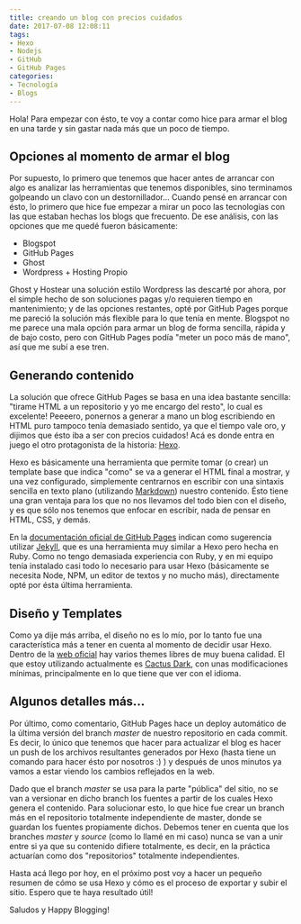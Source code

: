 ```yaml
---
title: creando un blog con precios cuidados
date: 2017-07-08 12:08:11
tags: 
- Hexo
- Nodejs
- GitHub
- GitHub Pages
categories:
- Tecnología
- Blogs
---
```


Hola! Para empezar con ésto, te voy a contar como hice para armar el blog en una tarde y sin gastar nada más que un poco de tiempo.

## Opciones al momento de armar el blog

Por supuesto, lo primero que tenemos que hacer antes de arrancar con algo es analizar las herramientas que tenemos disponibles, sino terminamos golpeando un clavo con un destornillador... Cuando pensé en arrancar con ésto, lo primero que hice fue empezar a mirar un poco las tecnologías con las que estaban hechas los blogs que frecuento. De ese análisis, con las opciones que me quedé fueron básicamente:

- Blogspot
- GitHub Pages
- Ghost
- Wordpress + Hosting Propio

Ghost y Hostear una solución estilo Wordpress las descarté por ahora, por el simple hecho de son soluciones pagas y/o requieren tiempo en mantenimiento; y de las opciones restantes, opté por GitHub Pages porque me pareció la solución más flexible para lo que tenía en mente. Blogspot no me parece una mala opción para armar un blog de forma sencilla, rápida y de bajo costo, pero con GitHub Pages podía "meter un poco más de mano", así que me subí a ese tren.

## Generando contenido

La solución que ofrece GitHub Pages se basa en una idea bastante sencilla: "tirame HTML a un repositorio y yo me encargo del resto", lo cual es excelente! Peeeero, ponernos a generar a mano un blog escribiendo en HTML puro tampoco tenía demasiado sentido, ya que el tiempo vale oro, y dijimos que ésto iba a ser con precios cuidados! Acá es donde entra en juego el otro protagonista de la historia: [Hexo](https://hexo.io).

Hexo es básicamente una herramienta que permite tomar (o crear) un template base que indica "como" se va a generar el HTML final a mostrar, y una vez configurado, simplemente centrarnos en escribir con una sintaxis sencilla en texto plano (utilizando [Markdown](https://daringfireball.net/projects/markdown/)) nuestro contenido. Ésto tiene una gran ventaja para los que no nos llevamos del todo bien con el diseño, y es que sólo nos tenemos que enfocar en escribir, nada de pensar en HTML, CSS, y demás.

En la [documentación oficial de GitHub Pages](https://help.github.com/articles/using-jekyll-as-a-static-site-generator-with-github-pages/) indican como sugerencia utilizar [Jekyll](https://jekyllrb.com/), que es una herramienta muy similar a Hexo pero hecha en Ruby. Como no tengo demasiada experiencia con Ruby, y en mi equipo tenía instalado casi todo lo necesario para usar Hexo (básicamente se necesita Node, NPM, un editor de textos y no mucho más), directamente opté por ésta última herramienta.

## Diseño y Templates

Como ya dije más arriba, el diseño no es lo mío, por lo tanto fue una característica más a tener en cuenta al momento de decidir usar Hexo. Dentro de la [web oficial](https://hexo.io/themes/) hay varios themes libres de muy buena calidad. El que estoy utilizando actualmente es [Cactus Dark](https://probberechts.github.io/cactus-dark/), con unas modificaciones mínimas, principalmente en lo que tiene que ver con el idioma.

## Algunos detalles más...

Por último, como comentario, GitHub Pages hace un deploy automático de la última versión del branch *master* de nuestro repositorio en cada commit. Es decir, lo único que tenemos que hacer para actualizar el blog es hacer un push de los archivos resultantes generados por Hexo (hasta tiene un comando para hacer ésto por nosotros :) ) y después de unos minutos ya vamos a estar viendo los cambios reflejados en la web.

Dado que el branch *master* se usa para la parte "pública" del sitio, no se van a versionar en dicho branch los fuentes a partir de los cuales Hexo genera el contenido. Para solucionar esto, lo que hice fue crear un branch más en el repositorio totalmente independiente de master, donde se guardan los fuentes propiamente dichos. Debemos tener en cuenta que los branches *master* y *source* (como lo llamé en mi caso) nunca se van a unir entre si ya que su contenido difiere totalmente, es decir, en la práctica actuarían como dos "repositorios" totalmente independientes.


Hasta acá llego por hoy, en el próximo post voy a hacer un pequeño resumen de cómo se usa Hexo y cómo es el proceso de exportar y subir el sitio. Espero que te haya resultado útil!

Saludos y Happy Blogging!
